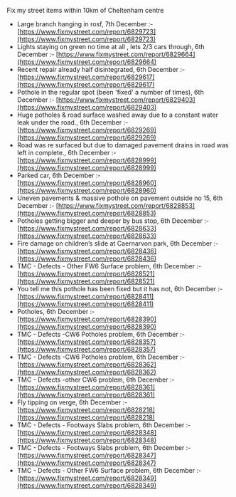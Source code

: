 Fix my street items within 10km of Cheltenham centre

<!-- fix_marker starts -->

- Large branch hanging in rosf, 7th December :- [https://www.fixmystreet.com/report/6829723](https://www.fixmystreet.com/report/6829723)
- Lights staying on green no time at all , lets 2/3 cars through, 6th December :- [https://www.fixmystreet.com/report/6829664](https://www.fixmystreet.com/report/6829664)
- Recent repair already half disintegrated, 6th December :- [https://www.fixmystreet.com/report/6829617](https://www.fixmystreet.com/report/6829617)
- Pothole in the regular spot (been 'fixed' a number of times), 6th December :- [https://www.fixmystreet.com/report/6829403](https://www.fixmystreet.com/report/6829403)
- Huge potholes & road surface washed away due to a constant water leak under the road., 6th December :- [https://www.fixmystreet.com/report/6829269](https://www.fixmystreet.com/report/6829269)
- Road was re surfaced but due to damaged pavement drains in road was left in complete., 6th December :- [https://www.fixmystreet.com/report/6828999](https://www.fixmystreet.com/report/6828999)
- Parked car, 6th December :- [https://www.fixmystreet.com/report/6828960](https://www.fixmystreet.com/report/6828960)
- Uneven pavements & massive pothole on pavement outside no 15, 6th December :- [https://www.fixmystreet.com/report/6828853](https://www.fixmystreet.com/report/6828853)
- Potholes getting bigger and deeper by bus stop, 6th December :- [https://www.fixmystreet.com/report/6828633](https://www.fixmystreet.com/report/6828633)
- Fire damage on children’s slide at Caernarvon park, 6th December :- [https://www.fixmystreet.com/report/6828436](https://www.fixmystreet.com/report/6828436)
- TMC - Defects - Other FW6  Surface problem, 6th December :- [https://www.fixmystreet.com/report/6828521](https://www.fixmystreet.com/report/6828521)
- You tell me this pothole has been fixed but it has not, 6th December :- [https://www.fixmystreet.com/report/6828411](https://www.fixmystreet.com/report/6828411)
- Potholes, 6th December :- [https://www.fixmystreet.com/report/6828390](https://www.fixmystreet.com/report/6828390)
- TMC - Defects -CW6 Potholes  problem, 6th December :- [https://www.fixmystreet.com/report/6828357](https://www.fixmystreet.com/report/6828357)
- TMC - Defects -CW6 Potholes  problem, 6th December :- [https://www.fixmystreet.com/report/6828362](https://www.fixmystreet.com/report/6828362)
- TMC - Defects -other CW6 problem, 6th December :- [https://www.fixmystreet.com/report/6828361](https://www.fixmystreet.com/report/6828361)
- Fly tipping on verge, 6th December :- [https://www.fixmystreet.com/report/6828218](https://www.fixmystreet.com/report/6828218)
- TMC - Defects - Footways Slabs problem, 6th December :- [https://www.fixmystreet.com/report/6828348](https://www.fixmystreet.com/report/6828348)
- TMC - Defects - Footways Slabs problem, 6th December :- [https://www.fixmystreet.com/report/6828347](https://www.fixmystreet.com/report/6828347)
- TMC - Defects - Other FW6  Surface problem, 6th December :- [https://www.fixmystreet.com/report/6828349](https://www.fixmystreet.com/report/6828349)

<!-- fix_marker ends -->